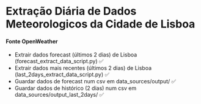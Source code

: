 # Extração Diária de Dados Meteorologicos da Cidade de Lisboa
#### Fonte OpenWeather

- Extrair dados forecast (últimos 2 dias) de Lisboa (forecast_extract_data_script.py) ✅
- Extrair dados mais recentes (últimos 2 dias) de Lisboa (last_2days_extract_data_script.py) ✅
- Guardar dados de forecast num csv em data_sources/output/ ✅
- Guardar dados de histórico (2 dias) num csv em data_sources/output_last_2days/ ✅
